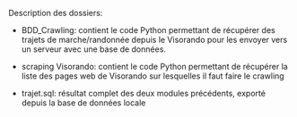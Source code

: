 Description des dossiers:
- BDD_Crawling: contient le code Python permettant de récupérer des trajets de marche/randonnée depuis le Visorando pour les envoyer vers un serveur avec une base de données.

- scraping Visorando: contient le code Python permettant de récupérer la liste des pages web de Visorando sur lesquelles il faut faire le crawling

- trajet.sql: résultat complet des deux modules précédents, exporté depuis la base de données locale